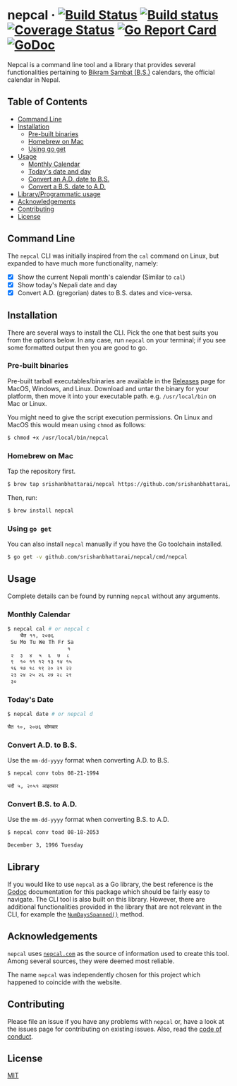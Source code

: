 # nepcal &middot; [![Build Status](https://travis-ci.org/srishanbhattarai/nepcal.svg?branch=master)](https://travis-ci.org/srishanbhattarai/nepcal) [![Build status](https://ci.appveyor.com/api/projects/status/6vm0m2ph6usjvdn4/branch/master?svg=true)](https://ci.appveyor.com/project/srishanbhattarai/nepcal-j10el/branch/master) [![Coverage Status](https://coveralls.io/repos/github/srishanbhattarai/nepcal/badge.svg?branch=master&service=github)](https://coveralls.io/github/srishanbhattarai/nepcal?branch=master) [![Go Report Card](https://goreportcard.com/badge/github.com/srishanbhattarai/nepcal)](https://goreportcard.com/report/github.com/srishanbhattarai/nepcal) [![GoDoc](https://godoc.org/github.com/srishanbhattarai/nepcal?status.svg)](https://godoc.org/github.com/srishanbhattarai/nepcal)

Nepcal is a command line tool and a library that provides several functionalities pertaining to [Bikram Sambat (B.S.)](https://calendars.wikia.org/wiki/Bikram_Samwat) calendars, the official calendar in Nepal.

## Table of Contents

* [Command Line](#command-line)
* [Installation](#installation)
  * [Pre-built binaries](#pre-built-binaries)
  * [Homebrew on Mac](#homebrew-on-mac)
  * [Using go get](#using-go-get)
* [Usage](#usage)
  * [Monthly Calendar](#monthly-calendar)
  * [Today's date and day](#todays-date-and-day)
  * [Convert an A.D. date to B.S.](#convert-an-ad-date-to-bs)
  * [Convert a B.S. date to A.D.](#convert-a-bs-date-to-ad)
* [Library/Programmatic usage](#library)
* [Acknowledgements](#acknowledgements)
* [Contributing](#contributing)
* [License](#license)

## Command Line

The `nepcal` CLI was initially inspired from the `cal` command on Linux, but expanded to have much more functionality, namely:

* [x] Show the current Nepali month's calendar (Similar to `cal`)
* [x] Show today's Nepali date and day
* [x] Convert A.D. (gregorian) dates to B.S. dates and vice-versa.

## Installation

There are several ways to install the CLI. Pick the one that best suits you from the options below. In any case, run `nepcal` on your terminal; if you see some formatted output then you are good to go.

### Pre-built binaries

Pre-built tarball executables/binaries are available in the [Releases](https://github.com/srishanbhattarai/nepcal/releases) page for MacOS, Windows, and Linux.
Download and untar the binary for your platform, then move it into your executable path. e.g. `/usr/local/bin` on Mac or Linux.

You might need to give the script execution permissions. On Linux and MacOS this would mean using `chmod` as follows:

```sh
$ chmod +x /usr/local/bin/nepcal
```

### Homebrew on Mac

Tap the repository first.

```sh
$ brew tap srishanbhattarai/nepcal https://github.com/srishanbhattarai/nepcal
```

Then, run:

```sh
$ brew install nepcal
```

### Using `go get`

You can also install `nepcal` manually if you have the Go toolchain installed.

```sh
$ go get -v github.com/srishanbhattarai/nepcal/cmd/nepcal
```

## Usage

Complete details can be found by running `nepcal` without any arguments.

### Monthly Calendar

```sh
$ nepcal cal # or nepcal c
    चैत ११, २०७६
 Su Mo Tu We Th Fr Sa
                   १
 २  ३  ४  ५  ६  ७  ८
 ९  १० ११ १२ १३ १४ १५
 १६ १७ १८ १९ २० २१ २२
 २३ २४ २५ २६ २७ २८ २९
 ३०
```

### Today's Date

```sh
$ nepcal date # or nepcal d

चैत १०, २०७६ सोमबार
```

### Convert A.D. to B.S.

Use the `mm-dd-yyyy` format when converting A.D. to B.S.

```sh
$ nepcal conv tobs 08-21-1994

भदौ ५, २०५१ आइतबार
```

### Convert B.S. to A.D.

Use the `mm-dd-yyyy` format when converting B.S. to A.D.

```sh
$ nepcal conv toad 08-18-2053

December 3, 1996 Tuesday
```

## Library

If you would like to use `nepcal` as a Go library, the best reference is the [Godoc](https://godoc.org/github.com/srishanbhattarai/nepcal/nepcal) documentation for this package which should be fairly easy to navigate. The CLI tool is also built on this library. However, there are additional functionalities provided in the library that are not relevant in the CLI, for example the [`NumDaysSpanned()`](https://godoc.org/github.com/srishanbhattarai/nepcal/nepcal#Time.NumDaysSpanned) method.

## Acknowledgements

`nepcal` uses [`nepcal.com`](http://nepcal.com/) as the source of information used to create this tool. Among several sources, they were deemed most reliable.

The name `nepcal` was independently chosen for this project which happened to coincide with the website.

## Contributing

Please file an issue if you have any problems with `nepcal` or, have a look at the issues page for contributing on existing issues. Also, read the [code of conduct](https://github.com/srishanbhattarai/nepcal/blob/master/CODE_OF_CONDUCT.md).

## License

[MIT](LICENSE)
